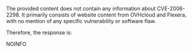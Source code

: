 The provided content does not contain any information about CVE-2006-2298. It primarily consists of website content from OVHcloud and Flexera, with no mention of any specific vulnerability or software flaw.

Therefore, the response is:

NOINFO